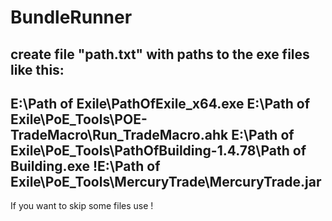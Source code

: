 # BundleRunner
create file "path.txt" with paths to the exe files
like this:
---------------
E:\Path of Exile\PathOfExile_x64.exe
E:\Path of Exile\PoE_Tools\POE-TradeMacro\Run_TradeMacro.ahk
E:\Path of Exile\PoE_Tools\PathOfBuilding-1.4.78\Path of Building.exe
!E:\Path of Exile\PoE_Tools\MercuryTrade\MercuryTrade.jar
---------------
If you want to skip some files use !

